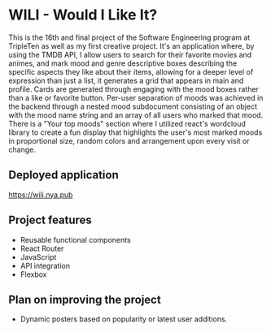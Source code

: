# WILI - Would I Like It?

This is the 16th and final project of the Software Engineering program at TripleTen as well as my first creative project. It's an application where, by using the TMDB API, I allow users to search for their favorite movies and animes, and mark mood and genre descriptive boxes describing the specific aspects they like about their items, allowing for a deeper level of expression than just a list, it generates a grid that appears in main and profile. Cards are generated through engaging with the mood boxes rather than a like or favorite button. Per-user separation of moods was achieved in the backend through a nested mood subdocument consisting of an object with the mood name string and an array of all users who marked that mood.
There is a "Your top moods" section where I utilized react's wordcloud library to create a fun display that highlights the user's most marked moods in proportional size, random colors and arrangement upon every visit or change.

## Deployed application

https://wili.nya.pub

## Project features

- Reusable functional components
- React Router
- JavaScript
- API integration
- Flexbox

## Plan on improving the project

- Dynamic posters based on popularity or latest user additions.

